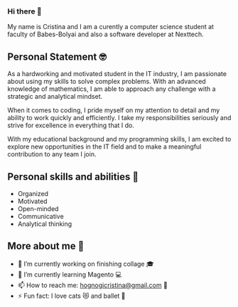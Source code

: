 ### Hi there 👋

My name is Cristina and I am a curently a computer science student at faculty of Babes-Bolyai and also a software developer at Nexttech.

## Personal Statement 🤓
As a hardworking and motivated student in the IT industry, I am passionate about using my skills to solve complex problems. With an advanced knowledge of mathematics, I am able to approach any challenge with a strategic and analytical mindset.

When it comes to coding, I pride myself on my attention to detail and my ability to work quickly and efficiently. I take my responsibilities seriously and strive for excellence in everything that I do.

With my educational background and my programming skills, I am excited to explore new opportunities in the IT field and to make a meaningful contribution to any team I join.

## Personal skills and abilities 🤩
* Organized
* Motivated
* Open-minded
* Communicative
* Analytical thinking

## More about me 🥰
- 🔭 I’m currently working on finishing collage 🎓
- 🌱 I’m currently learning Magento 💻
- 📫 How to reach me: hognogicristina@gmail.com 📧
- ⚡ Fun fact: I love cats 😻 and ballet 💃

